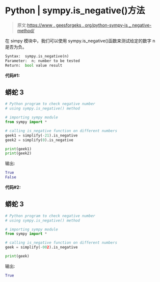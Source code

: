 # Python | sympy.is_negative()方法

> 原文:[https://www . geesforgeks . org/python-sympy-is _ negative-method/](https://www.geeksforgeeks.org/python-sympy-is_negative-method/)

在 simpy 模块中，我们可以使用 sympy.is_negative()函数来测试给定的数字 n 是否为负。

```py
Syntax:  sympy.is_negative(n)
Parameter:  n; number to be tested
Return:  bool value result 
```

**代码#1:**

## 蟒蛇 3

```py
# Python program to check negative number
# using sympy.is_negative() method

# importing sympy module
from sympy import *

# calling is_negative function on different numbers
geek1 = simplify(-21).is_negative
geek2 = simplify(0).is_negative

print(geek1)
print(geek2)
```

输出:

```py
True
False
```

**代码#2:**

## 蟒蛇 3

```py
# Python program to check negative number
# using sympy.is_negative() method

# importing sympy module
from sympy import *

# calling is_negative function on different numbers
geek = simplify(-002).is_negative

print(geek)
```

输出:

```py
True
```